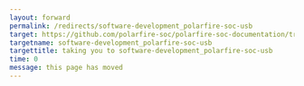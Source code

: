 ```yaml
---
layout: forward
permalink: /redirects/software-development_polarfire-soc-usb
target: https://github.com/polarfire-soc/polarfire-soc-documentation/tree/master/linux-drivers-and-build-systems/polarfire-soc-usb.md
targetname: software-development_polarfire-soc-usb
targettitle: taking you to software-development_polarfire-soc-usb
time: 0
message: this page has moved
---
```

